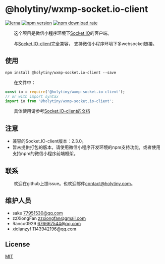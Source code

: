 
# @holytiny/wxmp-socket.io-client

[![lerna](https://img.shields.io/badge/maintained%20with-lerna-cc00ff.svg)](https://lerna.js.org/)
[![npm version](https://img.shields.io/npm/v/@holytiny/wxmp-socket.io-client)](https://www.npmjs.com/package/@holytiny/wxmp-socket.io-client)
[![npm download rate](https://img.shields.io/npm/dw/@holytiny/wxmp-socket.io-client)](https://www.npmjs.com/package/@holytiny/wxmp-socket.io-client)

&emsp;&emsp;这个项目是微信小程序环境下[Socket.IO](http://github.com/socketio/socket.io)的客户端。

&emsp;&emsp;与[Socket.IO-client](https://socket.io/docs/client-api/)完全兼容，
支持微信小程序环境下多websocket链接。

## 使用
```shell script
npm install @holytiny/wxmp-socket.io-client --save
```
&emsp;&emsp;在文件中：
```js
const io = require('@holytiny/wxmp-socket.io-client');
// or with import syntax
import io from '@holytiny/wxmp-socket.io-client';
```

&emsp;&emsp;具体使用请参考[Socket.IO-client的文档](https://socket.io/docs/client-api/)

## 注意

- 兼容的Socket.IO-client版本：2.3.0。
- 暂未提供打包的版本，请使用微信小程序开发环境的npm支持功能，或者使用支持npm的微信小程序前端框架。

## 联系
&emsp;&emsp;欢迎在github上提issue。也欢迎邮件<contact@holytiny.com>。

## 维护人员
- sake <77951530@qq.com>
- zzXiongFan <zzxiongfan@gmail.com>
- Ranco0929 <676667544@qq.com>
- xidianzyf <1143942196@qq.com>

## License

[MIT](/LICENSE)
